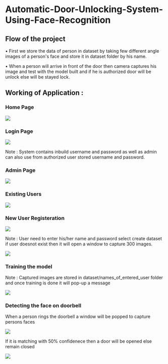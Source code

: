 # Automatic-Door-Unlocking-System-Using-Face-Recognition

## Flow of the project
• First we store the data of person in dataset by taking few different angle images of a person's face and store it in dataset folder by his name.

• When a person will arrive in front of the door then camera captures his image and test with the model built and if he is authorized door will be unlock else will be stayed lock.

## Working of Application :

### Home Page

![](Photos/HomePage.png)

### Login Page

![](Photos/LoginPage.png)

Note : System contains inbuild username and password as well as admin can also use from authorized user stored username and password.

### Admin Page

![](Photos/AdminPage.png)

### Existing Users

![](Photos/UserList.png)


### New User Registeration

![](Photos/CreatDataset.png)

Note : User need to enter his/her name and password select create dataset if user doesnot exist then it will open a window to capture 300 images.

![](Photos/CreateDataset.png)

### Training the model

Note : Captured images are stored in dataset/names_of_entered_user folder and once training is done it will pop-up a message

![](Photos/TrainingModel.png)

### Detecting the face on doorbell

When a person rings the doorbell a window will be popped to capture persons faces

![](Photos/result.jpg)

If it is matching with 50% confidenece then a door will be opened else remain closed

![](Photos/Doorbell.png)

